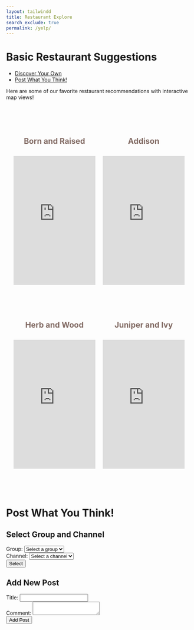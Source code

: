 ```yaml
---
layout: tailwindd
title: Restaurant Explore 
search_exclude: true
permalink: /yelp/
---
```



<h1> Basic Restaurant Suggestions </h1>

<div>
  <ul>
    <li><a href="https://prajnar123123213.github.io/powaydata_frontend/yelp/#:~:text=Add%20Post-,Discover%20Your%20Own!,-Choose%20a%20Type">Discover Your Own</a></li>
    <li><a href="https://prajnar123123213.github.io/powaydata_frontend/yelp/#:~:text=Juniper%20and%20Ivy-,Post%20What%20You%20Think!,-Select%20Group%20and">Post What You Think!</a></li>
  </ul>
</div>

<p>Here are some of our favorite restaurant recommendations with interactive map views!</p>

<br>

<style>
    .restaurant-row {
        display: flex;
        justify-content: space-between;
        gap: 20px;
        padding: 20px;
    }

    .restaurant-item {
        width: 100%;
        text-align: center;
    }
      
    .restaurant-item iframe {
    width: 100%;
    height: 350px;
    border: 0;
    margin-bottom: 10px;
    }

    .restaurant-item h4 {
        font-size: 1.5em;
        font-weight: bold;
        color: #826b64;
    }
</style>

<br>

<div class="restaurant-row">
    <div class="restaurant-item">
        <h4>
          Born and Raised
        </h4>
        <iframe src="https://www.google.com/maps/embed?pb=!1m18!1m12!1m3!1d3356.546647161299!2d-117.17098792488046!3d32.72467248666027!2m3!1f0!2f0!3f0!3m2!1i1024!2i768!4f13.1!3m3!1m2!1s0x80d954b217aa2be3%3A0x188bc33bb9e0971!2sBorn%20and%20Raised!5e0!3m2!1sen!2sus!4v1736533938660!5m2!1sen!2sus" width="500" height="450" style="border:0;" allowfullscreen="" loading="lazy" referrerpolicy="no-referrer-when-downgrade"></iframe>
    </div>
    <div class="restaurant-item">
        <h4>
          Addison
        </h4>
        <iframe src="https://www.google.com/maps/embed?pb=!1m18!1m12!1m3!1d3348.35706065467!2d-117.20164512487125!3d32.94158117555873!2m3!1f0!2f0!3f0!3m2!1i1024!2i768!4f13.1!3m3!1m2!1s0x80dc07c1e6c857ad%3A0xd7c4bde7169b097c!2sADDISON!5e0!3m2!1sen!2sus!4v1736534254851!5m2!1sen!2sus" width="500" height="450" style="border:0;" allowfullscreen="" loading="lazy" referrerpolicy="no-referrer-when-downgrade"></iframe>
    </div>
</div>

<br>

<div class="restaurant-row">
    <div class="restaurant-item">
        <h4>
          Herb and Wood
        </h4>
        <iframe src="https://www.google.com/maps/embed?pb=!1m18!1m12!1m3!1d3356.446270357157!2d-117.17357932488038!3d32.72733878652402!2m3!1f0!2f0!3f0!3m2!1i1024!2i768!4f13.1!3m3!1m2!1s0x80d954b376b6f2db%3A0xfe5b4b34708c2dfb!2sHerb%20%26%20Wood!5e0!3m2!1sen!2sus!4v1736534411122!5m2!1sen!2sus" width="300" height="450" style="border:0;" allowfullscreen="" loading="lazy" referrerpolicy="no-referrer-when-downgrade"></iframe>
    </div>
    <div class="restaurant-item">
        <h4>
          Juniper and Ivy
        </h4>
        <iframe src="https://www.google.com/maps/embed?pb=!1m18!1m12!1m3!1d3356.441741314478!2d-117.17376312488034!3d32.72745908651807!2m3!1f0!2f0!3f0!3m2!1i1024!2i768!4f13.1!3m3!1m2!1s0x80d954b37ab64153%3A0x5bead8a029c74f5!2sJuniper%20and%20Ivy!5e0!3m2!1sen!2sus!4v1736534832854!5m2!1sen!2sus" width="300" height="450" style="border:0;" allowfullscreen="" loading="lazy" referrerpolicy="no-referrer-when-downgrade"></iframe>
    </div>
</div>

<br>


<script>
    const API_KEY = 'e956342f5c504b1685b5f81826a61c9b';
    const BASE_URL = 'https://api.spoonacular.com/food/menuItems/search';

    async function getRestaurant() {
      const foodType = document.getElementById("foodType").value;
      const url = `${BASE_URL}?apiKey=${API_KEY}&query=${encodeURIComponent(foodType)}&number=5`;
      const outputCard = document.getElementById("restaurantOutput");
      const outputBody = outputCard.querySelector(".card-body");

      try {
        const response = await fetch(url);
        if (!response.ok) {
          throw new Error(`Error: ${response.status} - ${response.statusText}`);
        }

        const data = await response.json();
        const restaurants = data.menuItems;

        if (restaurants.length === 0) {
          throw new Error('No restaurants found for the selected food type.');
        }

        const randomRestaurant = restaurants[Math.floor(Math.random() * restaurants.length)];

        outputBody.innerHTML = `
          <h5 class="card-title">Recommended ${foodType} Restaurant:</h5>
          <p class="card-text fw-bold">${randomRestaurant.title}</p>
          <img src="${randomRestaurant.image}" class="img-fluid rounded mt-3" alt="${randomRestaurant.title}">
        `;
        outputCard.classList.remove("d-none");
      } catch (error) {
        outputBody.innerHTML = `<p class="text-danger">${error.message}</p>`;
        outputCard.classList.remove("d-none");
      }
    }
</script>
<script src="https://cdn.jsdelivr.net/npm/bootstrap@5.3.3/dist/js/bootstrap.bundle.min.js"></script>

<br>

<h1> Post What You Think! </h1>
<div class="container">
    <div class="card shadow-sm">
        <div class="card-body">
            <h2>Select Group and Channel</h2>
            <form id="selectionForm">
                <div class="mb-3">
                    <label for="group_id" class="form-label">Group:</label>
                    <select id="group_id" name="group_id" class="form-select" required>
                        <option value="">Select a group</option>
                    </select>
                </div>
                <div class="mb-3">
                    <label for="channel_id" class="form-label">Channel:</label>
                    <select id="channel_id" name="channel_id" class="form-select" required>
                        <option value="">Select a channel</option>
                    </select>
                </div>
                <button type="submit" class="btn btn-primary">Select</button>
            </form>
        </div>
    </div>
</div>

<!-- Add New Post -->
<div class="container my-5">
    <div class="card shadow-sm">
        <div class="card-body">
            <h2>Add New Post</h2>
            <form id="postForm">
                <div class="mb-3">
                    <label for="title" class="form-label">Title:</label>
                    <input type="text" id="title" name="title" class="form-control" required>
                </div>
                <div class="mb-3">
                    <label for="comment" class="form-label">Comment:</label>
                    <textarea id="comment" name="comment" class="form-control" required></textarea>
                </div>
                <button type="submit" class="btn btn-success">Add Post</button>
            </form>
        </div>
    </div>
</div>
<script type="module">
    import { pythonURI, fetchOptions } from '{{ site.baseurl }}/assets/js/api/config.js';
    async function fetchGroups() {
        try {
            const response = await fetch(`${pythonURI}/api/groups/filter`, {
                ...fetchOptions,
                method: 'POST',
                headers: {
                    'Content-Type': 'application/json'
                },
                body: JSON.stringify({ section_name: "Home Page" })
            });
            if (!response.ok) {
                throw new Error('Failed to fetch groups: ' + response.statusText);
            }
            const groups = await response.json();
            const groupSelect = document.getElementById('group_id');
            groups.forEach(group => {
                const option = document.createElement('option');
                option.value = group.name;
                option.textContent = group.name;
                groupSelect.appendChild(option);
            });
        } catch (error) {
            console.error('Error fetching groups:', error);
        }
    }
    async function fetchChannels(groupName) {
        try {
            const response = await fetch(`${pythonURI}/api/channels/filter`, {
                ...fetchOptions,
                method: 'POST',
                headers: {
                    'Content-Type': 'application/json'
                },
                body: JSON.stringify({ group_name: groupName })
            });
            if (!response.ok) {
                throw new Error('Failed to fetch channels: ' + response.statusText);
            }
            const channels = await response.json();
            const channelSelect = document.getElementById('channel_id');
            channelSelect.innerHTML = '<option value="">Select a channel</option>';
            channels.forEach(channel => {
                const option = document.createElement('option');
                option.value = channel.id;
                option.textContent = channel.name;
                channelSelect.appendChild(option);
            });
        } catch (error) {
            console.error('Error fetching channels:', error);
        }
    }
    document.getElementById('group_id').addEventListener('change', function () {
        const groupName = this.value;
        if (groupName) {
            fetchChannels(groupName);
        } else {
            document.getElementById('channel_id').innerHTML = '<option value="">Select a channel</option>';
        }
    });
    document.getElementById('selectionForm').addEventListener('submit', function (event) {
        event.preventDefault();
        const groupId = document.getElementById('group_id').value;
        const channelId = document.getElementById('channel_id').value;
        if (groupId && channelId) {
            fetchData(channelId);
        } else {
            alert('Please select both group and channel.');
        }
    });
    document.getElementById('postForm').addEventListener('submit', async function (event) {
        event.preventDefault();
        const title = document.getElementById('title').value;
        const comment = document.getElementById('comment').value;
        const channelId = document.getElementById('channel_id').value;
        const postData = {
            title: title,
            comment: comment,
            channel_id: channelId
        };
        try {
            const response = await fetch(`${pythonURI}/api/post`, {
                ...fetchOptions,
                method: 'POST',
                headers: {
                    'Content-Type': 'application/json'
                },
                body: JSON.stringify(postData)
            });
            if (!response.ok) {
                throw new Error('Failed to add post: ' + response.statusText);
            }
            const result = await response.json();
            alert('Post added successfully!');
            document.getElementById('postForm').reset();
            fetchData(channelId);
        } catch (error) {
            console.error('Error adding post:', error);
            alert('Error adding post: ' + error.message);
        }
    });
    async function fetchData(channelId) {
        try {
            const response = await fetch(`${pythonURI}/api/posts/filter`, {
                ...fetchOptions,
                method: 'POST',
                headers: {
                    'Content-Type': 'application/json'
                },
                body: JSON.stringify({ channel_id: channelId })
            });
            if (!response.ok) {
                throw new Error('Failed to fetch posts: ' + response.statusText);
            }
            const postData = await response.json();
            const postCount = postData.length || 0;
            document.getElementById('count').innerHTML = `<h3>Post Count: ${postCount}</h3>`;
            const detailsDiv = document.getElementById('details');
            detailsDiv.innerHTML = '';
            postData.forEach(postItem => {
                const postElement = document.createElement('div');
                postElement.className = 'col mb-4';
                postElement.innerHTML = `
                    <div class="card shadow-sm">
                        <div class="card-body">
                            <h5 class="card-title">${postItem.title}</h5>
                            <p><strong>Channel:</strong> ${postItem.channel_name}</p>
                            <p><strong>User:</strong> ${postItem.user_name}</p>
                            <p>${postItem.comment}</p>
                        </div>
                    </div>
                `;
                detailsDiv.appendChild(postElement);
            });
        } catch (error) {
            console.error('Error fetching data:', error);
        }
    }
    fetchGroups();
</script>